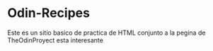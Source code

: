 # Odin-Recipes
Este es un sitio basico de practica de HTML conjunto a la pegina de TheOdinProyect esta interesante
